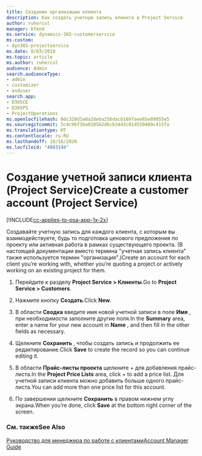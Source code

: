 ```yaml
---
title: Создание организации клиента
description: Как создать учетную запись клиента в Project Service
author: ruhercul
manager: kfend
ms.service: dynamics-365-customerservice
ms.custom:
- dyn365-projectservice
ms.date: 8/03/2018
ms.topic: article
ms.author: ruhercul
audience: Admin
search.audienceType:
- admin
- customizer
- enduser
search.app:
- D365CE
- D365PS
- ProjectOperations
ms.openlocfilehash: 0dc328d1e0a2deba256dacb1697aee65e89055e5
ms.sourcegitcommit: 5c4c9bf3ba018562d6cb3443c01d550489c415fa
ms.translationtype: HT
ms.contentlocale: ru-RU
ms.lasthandoff: 10/16/2020
ms.locfileid: "4083194"
---
```

# <a name="create-a-customer-account-project-service"></a><span data-ttu-id="88610-103">Создание учетной записи клиента (Project Service)</span><span class="sxs-lookup"><span data-stu-id="88610-103">Create a customer account (Project Service)</span></span>

[!INCLUDE[cc-applies-to-psa-app-1x-2x](../includes/cc-applies-to-psa-app-1x-2x.md)]

<span data-ttu-id="88610-104">Создавайте учетную запись для каждого клиента, с которым вы взаимодействуете, будь то подготовка ценового предложения по проекту или активная работа в рамках существующего проекта. (В настоящей документации вместо термина "учетная запись клиента" также используется термин "организация".)</span><span class="sxs-lookup"><span data-stu-id="88610-104">Create an account for each client you’re working with, whether you’re quoting a project or actively working on an existing project for them.</span></span>  
  
1.  <span data-ttu-id="88610-105">Перейдите к разделу **Project Service > Клиенты**.</span><span class="sxs-lookup"><span data-stu-id="88610-105">Go to **Project Service > Customers**.</span></span>  
  
2.  <span data-ttu-id="88610-106">Нажмите кнопку **Создать**.</span><span class="sxs-lookup"><span data-stu-id="88610-106">Click **New**.</span></span>  
  
3.  <span data-ttu-id="88610-107">В области **Сводка** введите имя новой учетной записи в поле **Имя** , при необходимости заполните другие поля.</span><span class="sxs-lookup"><span data-stu-id="88610-107">In the **Summary** area, enter a name for your new account in **Name** , and then fill in the other fields as necessary.</span></span>  
  
4.  <span data-ttu-id="88610-108">Щелкните **Сохранить** , чтобы создать запись и продолжить ее редактирование.</span><span class="sxs-lookup"><span data-stu-id="88610-108">Click **Save** to create the record so you can continue editing it.</span></span>  
  
5.  <span data-ttu-id="88610-109">В области **Прайс-листы проекта** щелкните + для добавления прайс-листа.</span><span class="sxs-lookup"><span data-stu-id="88610-109">In the **Project Price Lists** area, click + to add a price list.</span></span> <span data-ttu-id="88610-110">Для учетной записи клиента можно добавить больше одного прайс-листа.</span><span class="sxs-lookup"><span data-stu-id="88610-110">You can add more than one price list for this account.</span></span>  
  
6.  <span data-ttu-id="88610-111">По завершении щелкните **Сохранить** в правом нижнем углу экрана.</span><span class="sxs-lookup"><span data-stu-id="88610-111">When you’re done, click **Save** at the bottom right corner of the screen.</span></span>  
  
### <a name="see-also"></a><span data-ttu-id="88610-112">См. также</span><span class="sxs-lookup"><span data-stu-id="88610-112">See Also</span></span>  
 [<span data-ttu-id="88610-113">Руководство для менеджера по работе с клиентами</span><span class="sxs-lookup"><span data-stu-id="88610-113">Account Manager Guide</span></span>](../psa/account-manager-guide.md)
